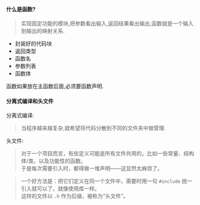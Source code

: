 #### 什么是函数?
> 实现固定功能的模块,把参数看出输入,返回结果看出输出,函数就是一个输入到输出的映射关系.

* 封装好的代码块
* 返回类型
* 函数名
* 参数列表
* 函数体

函数如果放在主函数后面,必须要函数声明.

#### 分离式编译和头文件

分离式编译:

> 当程序越来越复杂,就希望将代码分散到不同的文件夹中做管理.

头文件:

> 对于一个项目而言，有些定义可能是所有文件共用的，比如一些常量、结构体/类，以及功能性的函数。  
于是每次需要引入时，都得做一堆声明——这显然太麻烦了。

> 一个好方法是：把它们定义在同一个文件中，需要时用一句 `#include` 统一引入就可以了，就像使用库一样。  
这样的文件以 `.h` 作为后缀，被称为“头文件”。